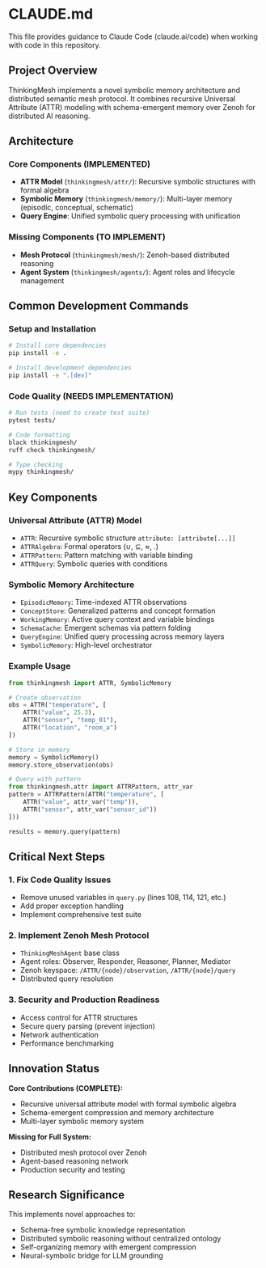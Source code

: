# CLAUDE.md

This file provides guidance to Claude Code (claude.ai/code) when working with code in this repository.

## Project Overview

ThinkingMesh implements a novel symbolic memory architecture and distributed semantic mesh protocol. It combines recursive Universal Attribute (ATTR) modeling with schema-emergent memory over Zenoh for distributed AI reasoning.

## Architecture

### Core Components (IMPLEMENTED)
- **ATTR Model** (`thinkingmesh/attr/`): Recursive symbolic structures with formal algebra
- **Symbolic Memory** (`thinkingmesh/memory/`): Multi-layer memory (episodic, conceptual, schematic) 
- **Query Engine**: Unified symbolic query processing with unification

### Missing Components (TO IMPLEMENT)
- **Mesh Protocol** (`thinkingmesh/mesh/`): Zenoh-based distributed reasoning
- **Agent System** (`thinkingmesh/agents/`): Agent roles and lifecycle management

## Common Development Commands

### Setup and Installation
```bash
# Install core dependencies
pip install -e .

# Install development dependencies  
pip install -e ".[dev]"
```

### Code Quality (NEEDS IMPLEMENTATION)
```bash
# Run tests (need to create test suite)
pytest tests/

# Code formatting
black thinkingmesh/
ruff check thinkingmesh/

# Type checking
mypy thinkingmesh/
```

## Key Components

### Universal Attribute (ATTR) Model
- `ATTR`: Recursive symbolic structure `attribute: [attribute[...]]`
- `ATTRAlgebra`: Formal operators (∪, ⊆, ≈, .)
- `ATTRPattern`: Pattern matching with variable binding
- `ATTRQuery`: Symbolic queries with conditions

### Symbolic Memory Architecture  
- `EpisodicMemory`: Time-indexed ATTR observations
- `ConceptStore`: Generalized patterns and concept formation
- `WorkingMemory`: Active query context and variable bindings
- `SchemaCache`: Emergent schemas via pattern folding
- `QueryEngine`: Unified query processing across memory layers
- `SymbolicMemory`: High-level orchestrator

### Example Usage
```python
from thinkingmesh import ATTR, SymbolicMemory

# Create observation
obs = ATTR("temperature", [
    ATTR("value", 25.3),
    ATTR("sensor", "temp_01"),
    ATTR("location", "room_a")
])

# Store in memory
memory = SymbolicMemory()
memory.store_observation(obs)

# Query with pattern
from thinkingmesh.attr import ATTRPattern, attr_var
pattern = ATTRPattern(ATTR("temperature", [
    ATTR("value", attr_var("temp")),
    ATTR("sensor", attr_var("sensor_id"))
]))

results = memory.query(pattern)
```

## Critical Next Steps

### 1. Fix Code Quality Issues
- Remove unused variables in `query.py` (lines 108, 114, 121, etc.)
- Add proper exception handling
- Implement comprehensive test suite

### 2. Implement Zenoh Mesh Protocol
- `ThinkingMeshAgent` base class
- Agent roles: Observer, Responder, Reasoner, Planner, Mediator
- Zenoh keyspace: `/ATTR/{node}/observation`, `/ATTR/{node}/query`
- Distributed query resolution

### 3. Security and Production Readiness
- Access control for ATTR structures
- Secure query parsing (prevent injection)
- Network authentication
- Performance benchmarking

## Innovation Status

**Core Contributions (COMPLETE):**
- Recursive universal attribute model with formal symbolic algebra
- Schema-emergent compression and memory architecture
- Multi-layer symbolic memory system

**Missing for Full System:**
- Distributed mesh protocol over Zenoh
- Agent-based reasoning network
- Production security and testing

## Research Significance

This implements novel approaches to:
- Schema-free symbolic knowledge representation
- Distributed symbolic reasoning without centralized ontology
- Self-organizing memory with emergent compression
- Neural-symbolic bridge for LLM grounding